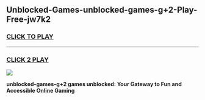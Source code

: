 
## Unblocked-Games-unblocked-games-g+2-Play-Free-jw7k2
<h3>
<a href="https://premium76.site?title=unblocked-games-g+2&ref=22A">CLICK TO PLAY</a></h3>
<hr>

<h3>
<a href="https://premium76.site?title=unblocked-games-g+2&ref=22A">CLICK 2 PLAY</a>
  
</h3>

<a href="https://premium76.site?title=unblocked-games-g+2&ref=22A"><img src="https://clearcache.store/games.png"></a>


**unblocked-games-g+2 games unblocked: Your Gateway to Fun and Accessible Online Gaming**
